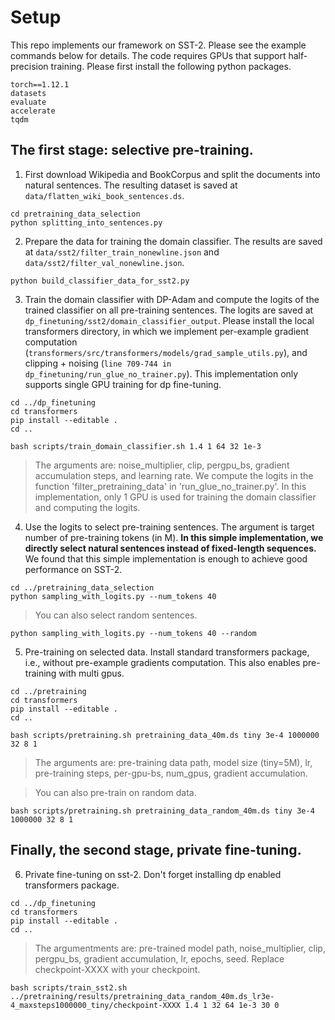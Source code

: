 # Setup

This repo implements our framework on SST-2. Please see the example commands below for details.
The code requires GPUs that support half-precision training. Please first install the following python packages.
```
torch==1.12.1
datasets
evaluate
accelerate
tqdm
```


## The first stage: selective pre-training.

1. First download Wikipedia and BookCorpus and split the documents into natural sentences. The resulting dataset is saved at `data/flatten_wiki_book_sentences.ds`.

```
cd pretraining_data_selection
python splitting_into_sentences.py
```

2. Prepare the data for training the domain classifier. The results are saved at `data/sst2/filter_train_nonewline.json` and `data/sst2/filter_val_nonewline.json`.

```
python build_classifier_data_for_sst2.py
```

3. Train the domain classifier with DP-Adam and compute the logits of the trained classifier on all pre-training sentences. The logits are saved at `dp_finetuning/sst2/domain_classifier_output`. Please install the local transformers directory, in which we implement per-example gradient computation (`transformers/src/transformers/models/grad_sample_utils.py`), and clipping + noising (`line 709-744 in dp_finetuning/run_glue_no_trainer.py`). This implementation only supports single GPU training for dp fine-tuning.

```
cd ../dp_finetuning
cd transformers
pip install --editable .
cd ..
```


```
bash scripts/train_domain_classifier.sh 1.4 1 64 32 1e-3
```

> The arguments are: noise_multiplier, clip, pergpu_bs, gradient accumulation steps, and learning rate. We compute the logits in the function 'filter_pretraining_data' in 'run_glue_no_trainer.py'. In this implementation, only 1 GPU is used for training the domain classifier and computing the logits.


4. Use the logits to select pre-training sentences. The argument is target number of pre-training tokens (in M). **In this simple implementation, we directly select natural sentences instead of fixed-length sequences.** We found that this simple implementation is enough to achieve good performance on SST-2. 

```
cd ../pretraining_data_selection
python sampling_with_logits.py --num_tokens 40
```

> You can also select random sentences.

```
python sampling_with_logits.py --num_tokens 40 --random
```

5. Pre-training on selected data. Install standard transformers package, i.e., without pre-example gradients computation. This also enables pre-training with multi gpus.

```
cd ../pretraining
cd transformers
pip install --editable .
cd ..
```



```
bash scripts/pretraining.sh pretraining_data_40m.ds tiny 3e-4 1000000 32 8 1
```

> The arguments are: pre-training data path, model size (tiny=5M), lr, pre-training steps, per-gpu-bs, num_gpus, gradient accumulation.

> You can also pre-train on random data.

```
bash scripts/pretraining.sh pretraining_data_random_40m.ds tiny 3e-4 1000000 32 8 1
```

## Finally, the second stage, private fine-tuning.

6. Private fine-tuning on sst-2. Don't forget installing dp enabled transformers package.

```
cd ../dp_finetuning
cd transformers
pip install --editable .
cd ..
```

> The argumentments are: pre-trained model path, noise_multiplier, clip, pergpu_bs, gradient accumulation, lr, epochs, seed. Replace checkpoint-XXXX with your checkpoint.

```
bash scripts/train_sst2.sh ../pretraining/results/pretraining_data_random_40m.ds_lr3e-4_maxsteps1000000_tiny/checkpoint-XXXX 1.4 1 32 64 1e-3 30 0
```


